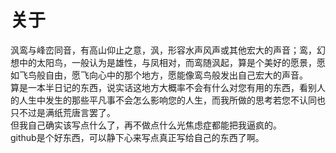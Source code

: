# 关于
沨鸾与峰峦同音，有高山仰止之意，沨，形容水声风声或其他宏大的声音；鸾，幻想中的太阳鸟，一般认为是雄性，与凤相对，而鸾随沨起，算是个美好的愿景，愿如飞鸟般自由，愿飞向心中的那个地方，愿能像鸾鸟般发出自己宏大的声音。      
算是一本半日记的东西，说实话这地方大概率不会有什么对您有用的东西，看别人的人生中发生的那些平凡事不会怎么影响您的人生，而我所做的思考若您不认同也只不过是满纸荒唐言罢了。      
但我自己确实该写点什么了，再不做点什么光焦虑症都能把我逼疯的。      
github是个好东西，可以静下心来写点真正写给自己的东西了啊。
